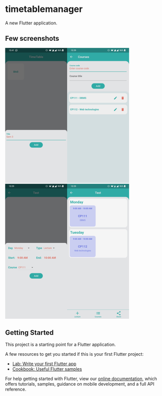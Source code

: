 # timetablemanager

A new Flutter application.

## Few screenshots

<img src="https://raw.githubusercontent.com/meetpatel5720/app-screens/master/app-screens/timetablemanager/Screenshot1.jpg?raw=true" width="200px" ><img src="https://raw.githubusercontent.com/meetpatel5720/app-screens/master/app-screens/timetablemanager/Screenshot2.jpg?raw=true" width="200px" ><img src="https://raw.githubusercontent.com/meetpatel5720/app-screens/master/app-screens/timetablemanager/Screenshot3.jpg?raw=true" width="200px" ><img src="https://raw.githubusercontent.com/meetpatel5720/app-screens/master/app-screens/timetablemanager/Screenshot4.jpg?raw=true" width="200px" >

## Getting Started

This project is a starting point for a Flutter application.

A few resources to get you started if this is your first Flutter project:

- [Lab: Write your first Flutter app](https://flutter.dev/docs/get-started/codelab)
- [Cookbook: Useful Flutter samples](https://flutter.dev/docs/cookbook)

For help getting started with Flutter, view our
[online documentation](https://flutter.dev/docs), which offers tutorials,
samples, guidance on mobile development, and a full API reference.
